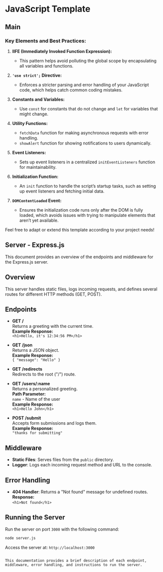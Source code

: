 # JavaScript Template

## Main

### Key Elements and Best Practices:

1. **IIFE (Immediately Invoked Function Expression):** 
   - This pattern helps avoid polluting the global scope by encapsulating all variables and functions.
  
2. **`'use strict';` Directive:** 
   - Enforces a stricter parsing and error handling of your JavaScript code, which helps catch common coding mistakes.

3. **Constants and Variables:** 
   - Use `const` for constants that do not change and `let` for variables that might change.

4. **Utility Functions:** 
   - `fetchData` function for making asynchronous requests with error handling.
   - `showAlert` function for showing notifications to users dynamically.

5. **Event Listeners:**
   - Sets up event listeners in a centralized `initEventListeners` function for maintainability.

6. **Initialization Function:** 
   - An `init` function to handle the script’s startup tasks, such as setting up event listeners and fetching initial data.

7. **`DOMContentLoaded` Event:**
   - Ensures the initialization code runs only after the DOM is fully loaded, which avoids issues with trying to manipulate elements that aren’t yet available.

Feel free to adapt or extend this template according to your project needs!

## Server - Express.js

This document provides an overview of the endpoints and middleware for the Express.js server.

## Overview

This server handles static files, logs incoming requests, and defines several routes for different HTTP methods (GET, POST).

## Endpoints

- **GET /**  
  Returns a greeting with the current time.  
  **Example Response:**  
  `<h1>Hello, it's 12:34:56 PM</h1>`

- **GET /json**  
  Returns a JSON object.  
  **Example Response:**  
  `{ "message": "Hello" }`

- **GET /redirects**  
  Redirects to the root ("/") route.

- **GET /users/:name**  
  Returns a personalized greeting.  
  **Path Parameter:**  
  `name` - Name of the user  
  **Example Response:**  
  `<h1>Hello John</h1>`

- **POST /submit**  
  Accepts form submissions and logs them.  
  **Example Response:**  
  `"thanks for submitting"`

## Middleware

- **Static Files**: Serves files from the `public` directory.
- **Logger**: Logs each incoming request method and URL to the console.

## Error Handling

- **404 Handler**: Returns a "Not found" message for undefined routes.  
  **Response:**  
  `<h1>Not found</h1>`

## Running the Server

Run the server on port `3000` with the following command:

```bash
node server.js
```

Access the server at: `http://localhost:3000`
```

This documentation provides a brief description of each endpoint, middleware, error handling, and instructions to run the server.